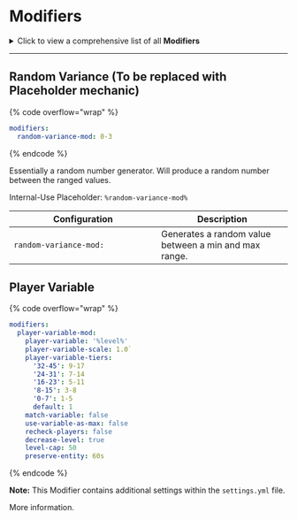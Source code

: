 # Modifiers

<details>

<summary>Click to view a comprehensive list of all <strong>Modifiers</strong></summary>

{% code overflow="wrap" %}
```yaml
modifiers:
  random-variance-mod: 
  player-variable-mod:  
```
{% endcode %}

</details>

***

## Random Variance (To be replaced with Placeholder mechanic)

{% code overflow="wrap" %}
```yaml
modifiers:
  random-variance-mod: 0-3
```
{% endcode %}

Essentially a random number generator. Will produce a random number between the ranged values.

Internal-Use Placeholder: `%random-variance-mod%`

<table data-full-width="false"><thead><tr><th width="251.00000000000006">Configuration</th><th>Description</th></tr></thead><tbody><tr><td><code>random-variance-mod:</code></td><td>Generates a random value between a min and max range.</td></tr></tbody></table>



## Player Variable

{% code overflow="wrap" %}
```yaml
modifiers:
  player-variable-mod:
    player-variable: '%level%'
    player-variable-scale: 1.0`
    player-variable-tiers:
      '32-45': 9-17
      '24-31': 7-14
      '16-23': 5-11
      '8-15': 3-8
      '0-7': 1-5
      default: 1
    match-variable: false
    use-variable-as-max: false
    recheck-players: false
    decrease-level: true
    level-cap: 50
    preserve-entity: 60s
```
{% endcode %}



**Note:** This Modifier contains additional settings within the `settings.yml` file.&#x20;

More information.
